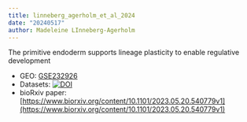 ```yaml
---
title: linneberg_agerholm_et_al_2024
date: "20240517"
author: Madeleine LInneberg-Agerholm
---
```


The primitive endoderm supports lineage plasticity to enable regulative development

- GEO: [GSE232926](https://www.ncbi.nlm.nih.gov/geo/query/acc.cgi?acc=GSE232926)
- Datasets: [![DOI](https://zenodo.org/badge/DOI/10.5281/zenodo.11210810.svg)](https://doi.org/10.5281/zenodo.11210810)
- bioRxiv paper: [https://www.biorxiv.org/content/10.1101/2023.05.20.540779v1](https://www.biorxiv.org/content/10.1101/2023.05.20.540779v1)
